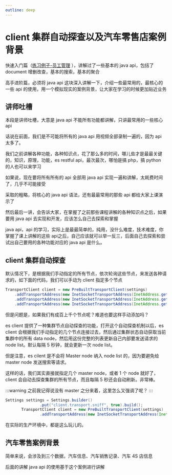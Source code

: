 ```yaml
---
outline: deep
---
```


# client 集群自动探查以及汽车零售店案例背景

快速入门篇（[练习例子-员工管理](../../elasticsearch-core/72-employee-example.md) ），讲解过了一些基本的 java api，包括了 document 增删改查，基本的搜索，基本的聚合

高手进阶篇，必须将 java api 这块深入讲解一下，介绍一些最常用的，最核心的一些 api 的使用，用一个模拟现实的案例背景，让大家在学习的时候更加贴近业务

## 讲师吐槽

本段是讲师吐槽，大意是 java api 不能所有功能都讲解，只讲最常用的一些核心 api

话说在前面，我们是不可能将所有的 java api 用视频全部录制一遍的，因为 api 太多了。

我们之前讲解各种功能，各种知识点，花了那么多的时间，哪儿些才是最最关键的，知识，原理，功能，es restful api，最次最次，哪怕是搞 php，搞 python 的人也可以来学习

如果说，现在要将所有所有的 api 全部用 java api 实现一遍和讲解，太耗费时间了，几乎不可能接受

采取的粗略，将核心的 java api 语法，还有最最常用的那些 api 都给大家上课演示了

然后最后一讲，会告诉大家，在掌握了之前那些课程讲解的各种知识点之后，如果要用 java api 去实现和开发，应该怎么自己去探索和掌握

java api，api 的学习，实际上是最最简单的，纯用，没什么难度，技术难度，你掌握了课上讲解的这些 api之后，自己应该就可以举一反三，后面自己去探索和尝试出自己要用的各种功能对应的 java api 是什么。

## client 集群自动探查

默认情况下，是根据我们手动指定的所有节点，依次轮询这些节点，来发送各种请求的，如下面的代码，我们可以手动为 client 指定多个节点

```java
TransportClient client = new PreBuiltTransportClient(settings)
    .addTransportAddress(new InetSocketTransportAddress(InetAddress.getByName("localhost1"), 9300))
    .addTransportAddress(new InetSocketTransportAddress(InetAddress.getByName("localhost2"), 9300))
    .addTransportAddress(new InetSocketTransportAddress(InetAddress.getByName("localhost3"), 9300));
```

但是问题是，如果我们有成百上千个节点呢？难道也要这样手动添加吗？

es client 提供了一种集群节点自动探查的功能，打开这个自动探查机制以后，es client 会根据我们手动指定的几个节点连接过去，然后通过集群状态自动获取当前集群中的所有 data node，然后用这份完整的列表更新自己内部要发送请求的 node list。默认每隔 5 秒钟，就会更新一次 node list。

但是注意，es cilent 是不会将 Master node 纳入 node list 的，因为要避免给 master node 发送搜索等请求。

这样的话，我们其实直接就指定几个 master node，或者 1 个 node 就好了，client 会自动去探查集群的所有节点，而且每隔 5 秒还会自动刷新。非常棒。

:::warning
之前我记得说没有 master 之分来着，这里怎么又强调了呢？
:::

```java
Settings settings = Settings.builder()
               .put("client.transport.sniff", true).build();
       TransportClient client = new PreBuiltTransportClient(settings)
               .addTransportAddress(new InetSocketTransportAddress(InetAddress.getByName("localhost"), 9300));
```

在实际的生产环境中，都是这么玩儿的。

## 汽车零售案例背景

简单来说，会涉及到三个数据，汽车信息、汽车销售记录、汽车 4S 店信息

后面的讲解 java api 的使用基于这个案例进行讲解
